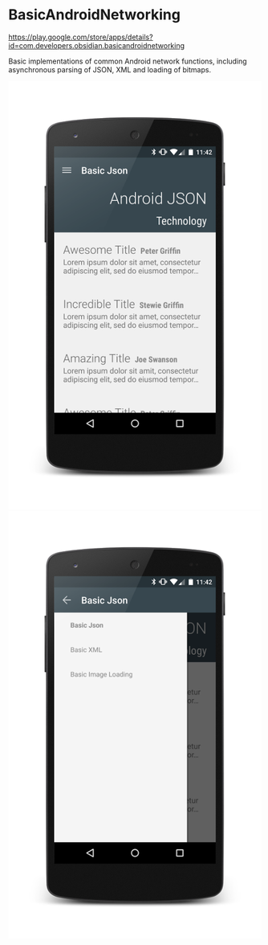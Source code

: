 BasicAndroidNetworking
======================

https://play.google.com/store/apps/details?id=com.developers.obsidian.basicandroidnetworking

Basic implementations of common Android network functions, including asynchronous parsing of JSON, XML and loading of bitmaps. 

![Screenshot](/screenshots/screenshot1.png)![Screenshot](/screenshots/screenshot2.png)
